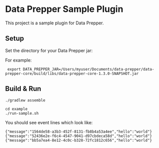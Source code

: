 # Data Prepper Sample Plugin

This project is a sample plugin for Data Prepper.

## Setup

Set the directory for your Data Prepper jar:

For example:

```
 export DATA_PREPPER_JAR=/Users/myuser/Documents/data-prepper/data-prepper-core/build/libs/data-prepper-core-1.3.0-SNAPSHOT.jar
```

## Build & Run

```
./gradlew assemble
```

```
cd example
./run-sample.sh
```

You should see event lines which look like:

```
{"message":"1564de58-a3b3-452f-8131-fb8b4a53a4ee","hello":"world"}
{"message":"52436e2e-f6c4-4547-9041-d97cbdeca58d","hello":"world"}
{"message":"bb5a7ea4-8e12-4c0c-b328-72fc1812c656","hello":"world"}
```

